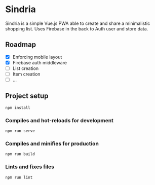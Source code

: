 # Sindria

Sindria is a simple Vue.js PWA able to create and share a minimalistic shopping list. Uses Firebase in the back to Auth user and store data.

## Roadmap

- [x] Enforcing mobile layout
- [x] Firebase auth middleware
- [ ] List creation
- [ ] Item creation
- [ ] ...

## Project setup
```
npm install
```

### Compiles and hot-reloads for development
```
npm run serve
```

### Compiles and minifies for production
```
npm run build
```

### Lints and fixes files
```
npm run lint
```
